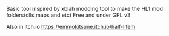 Basic tool inspired by xblah modding tool to make the HL1 mod folders(dlls,maps and etc) Free and under GPL v3

Also in itch.io
https://emmokitsune.itch.io/half-lifem
